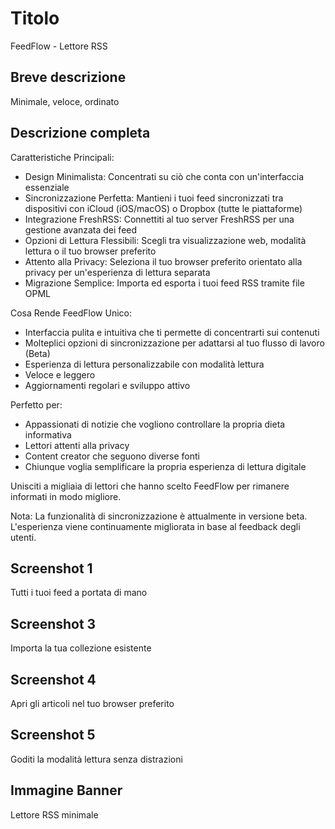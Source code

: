 # Titolo

FeedFlow - Lettore RSS

## Breve descrizione

Minimale, veloce, ordinato

## Descrizione completa

Caratteristiche Principali:

- Design Minimalista: Concentrati su ciò che conta con un'interfaccia essenziale
- Sincronizzazione Perfetta: Mantieni i tuoi feed sincronizzati tra dispositivi
  con iCloud (iOS/macOS) o Dropbox (tutte le piattaforme)
- Integrazione FreshRSS: Connettiti al tuo server FreshRSS per una gestione
  avanzata dei feed
- Opzioni di Lettura Flessibili: Scegli tra visualizzazione web, modalità
  lettura o il tuo browser preferito
- Attento alla Privacy: Seleziona il tuo browser preferito orientato alla
  privacy per un'esperienza di lettura separata
- Migrazione Semplice: Importa ed esporta i tuoi feed RSS tramite file OPML

Cosa Rende FeedFlow Unico:

- Interfaccia pulita e intuitiva che ti permette di concentrarti sui contenuti
- Molteplici opzioni di sincronizzazione per adattarsi al tuo flusso di lavoro
  (Beta)
- Esperienza di lettura personalizzabile con modalità lettura
- Veloce e leggero
- Aggiornamenti regolari e sviluppo attivo

Perfetto per:
- Appassionati di notizie che vogliono controllare la propria dieta informativa
- Lettori attenti alla privacy
- Content creator che seguono diverse fonti
- Chiunque voglia semplificare la propria esperienza di lettura digitale

Unisciti a migliaia di lettori che hanno scelto FeedFlow per rimanere informati
in modo migliore.

Nota: La funzionalità di sincronizzazione è attualmente in versione beta.
L'esperienza viene continuamente migliorata in base al feedback degli utenti.

## Screenshot 1

Tutti i tuoi feed a portata di mano

## Screenshot 3

Importa la tua collezione esistente

## Screenshot 4

Apri gli articoli nel tuo browser preferito

## Screenshot 5

Goditi la modalità lettura senza distrazioni

## Immagine Banner

Lettore RSS minimale
